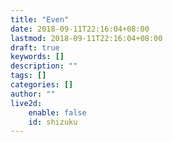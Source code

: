 ```yaml
---
title: "Even"
date: 2018-09-11T22:16:04+08:00
lastmod: 2018-09-11T22:16:04+08:00
draft: true
keywords: []
description: ""
tags: []
categories: []
author: ""
live2d:
    enable: false
    id: shizuku
---
```


<!--more-->
